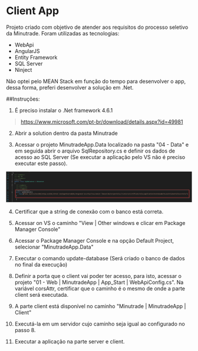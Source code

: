 # Client App
Projeto criado com objetivo de atender aos requisitos do processo seletivo da Minutrade. Foram utilizadas as tecnologias:
- WebApi
- AngularJS
- Entity Framework
- SQL Server
- Ninject

Não optei pelo MEAN Stack em função do tempo para desenvolver o app, dessa forma, preferi desenvolver a solução em .Net.

##Instruções:
1. É preciso instalar o .Net framework 4.6.1
 > https://www.microsoft.com/pt-br/download/details.aspx?id=49981

2. Abrir a solution dentro da pasta Minutrade

3. Acessar o projeto MinutradeApp.Data localizado na pasta "04 - Data" e em seguida abrir o arquivo SqlRepository.cs e definir os dados de acesso ao SQL Server (Se executar a aplicação pelo VS não é preciso executar este passo).

![SqlConnection](/Minutrade/screens/SqlConnection.png?raw=true "SqlConnection")

4. Certificar que a string de conexão com o banco está correta.

5. Acessar on VS o caminho "View | Other windows e clicar em Package Manager Console"

6. Acessar o Package Manager Console e na opção Default Project, selecionar "MinutradeApp.Data"

7. Executar o comando update-database (Será criado o banco de dados no final da execução)

8. Definir a porta que o client vai poder ter acesso, para isto, acessar o projeto "01 - Web | MinutradeApp | App_Start | WebApiConfig.cs". Na variável corsAttr, certificar que o caminho é o mesmo de onde a parte client será executada.

9. A parte client está disponível no caminho "Minutrade | MinutradeApp | Client"

10. Executá-la em um servidor cujo caminho seja igual ao configurado no passo 8.

11. Executar a aplicação na parte server e client.



